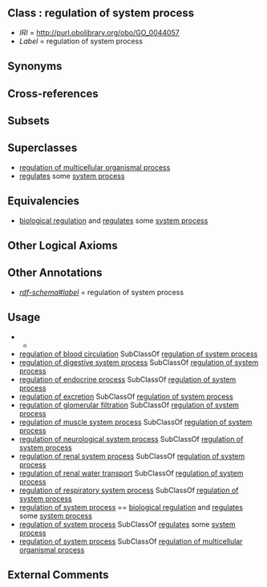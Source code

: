 
## Class : regulation of system process

 * *IRI* = http://purl.obolibrary.org/obo/GO_0044057
 * *Label* = regulation of system process

## Synonyms


## Cross-references


## Subsets


## Superclasses

 * [regulation of multicellular organismal process](../../GO/39/GO_0051239.md)
 * [regulates](../../RO/11/RO_0002211.md) some [system process](../../GO/08/GO_0003008.md)

## Equivalencies

 * [biological regulation](../../GO/07/GO_0065007.md) and [regulates](../../RO/11/RO_0002211.md) some [system process](../../GO/08/GO_0003008.md)

## Other Logical Axioms


## Other Annotations

 * *[rdf-schema#label](../../el/rdf-schema#label.md)* = regulation of system process

## Usage

 * -
 * [regulation of blood circulation](../../GO/22/GO_1903522.md) SubClassOf [regulation of system process](../../GO/57/GO_0044057.md)
 * [regulation of digestive system process](../../GO/58/GO_0044058.md) SubClassOf [regulation of system process](../../GO/57/GO_0044057.md)
 * [regulation of endocrine process](../../GO/60/GO_0044060.md) SubClassOf [regulation of system process](../../GO/57/GO_0044057.md)
 * [regulation of excretion](../../GO/62/GO_0044062.md) SubClassOf [regulation of system process](../../GO/57/GO_0044057.md)
 * [regulation of glomerular filtration](../../GO/93/GO_0003093.md) SubClassOf [regulation of system process](../../GO/57/GO_0044057.md)
 * [regulation of muscle system process](../../GO/57/GO_0090257.md) SubClassOf [regulation of system process](../../GO/57/GO_0044057.md)
 * [regulation of neurological system process](../../GO/44/GO_0031644.md) SubClassOf [regulation of system process](../../GO/57/GO_0044057.md)
 * [regulation of renal system process](../../GO/01/GO_0098801.md) SubClassOf [regulation of system process](../../GO/57/GO_0044057.md)
 * [regulation of renal water transport](../../GO/51/GO_2001151.md) SubClassOf [regulation of system process](../../GO/57/GO_0044057.md)
 * [regulation of respiratory system process](../../GO/65/GO_0044065.md) SubClassOf [regulation of system process](../../GO/57/GO_0044057.md)
 * [regulation of system process](../../GO/57/GO_0044057.md) == [biological regulation](../../GO/07/GO_0065007.md) and [regulates](../../RO/11/RO_0002211.md) some [system process](../../GO/08/GO_0003008.md)
 * [regulation of system process](../../GO/57/GO_0044057.md) SubClassOf [regulates](../../RO/11/RO_0002211.md) some [system process](../../GO/08/GO_0003008.md)
 * [regulation of system process](../../GO/57/GO_0044057.md) SubClassOf [regulation of multicellular organismal process](../../GO/39/GO_0051239.md)

## External Comments

